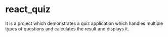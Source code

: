 # react_quiz
It is a project which demonstrates a quiz application which handles multiple types of questions and calculates the result and displays it.
